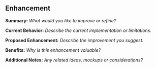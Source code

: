 ## Enhancement

**Summary:**
_What would you like to improve or refine?_

**Current Behavior:**
_Describe the current implementation or limitations._

**Proposed Enhancement:**
_Describe the improvement you suggest._

**Benefits:**
_Why is this enhancement valuable?_

**Additional Notes:**
_Any related ideas, mockups or considerations?_
